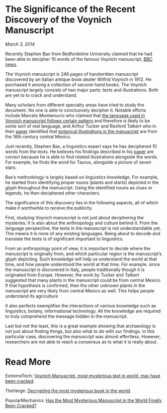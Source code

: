 # The Significance of the Recent Discovery of the Voynich Manuscript
*March 3, 2014*

Recently Stephen Bax from Bedfordshire University claimed that he had been able to decipher 10 words of the famous Voynich manuscript, [BBC news](https://www.bbc.com/news/uk-england-beds-bucks-herts-26198471).

The Voynich manuscript is 246 pages of handwritten manuscript discovered by an Italian antique book dealer Wilfrid Voynich in 1912. He purchased it among a collection of second-hand books. The Voynich manuscript largely consists of two major parts: texts and illustrations. Both are yet to to crack and understand.

Many scholars from different specialty areas have tried to study the document. No one is able to conclusively decipher it. Notable efforts include Marcelo Montemurro who claimed that [the language used in Voynich manuscript follows certain pattern](https://journals.plos.org/plosone/article?id=10.1371/journal.pone.0066344) and therefore is likely to be some sort of real language, and Arthur Tucker and Rexford Talbert who in their [paper](http://cms.herbalgram.org/herbalgram/issue100/hg100-feat-voynich.html?ts=1417391150&signature=b8da16b5f9dd79ccdc8a19418299e37f&ts=1609985384&signature=397bc3b9d195c455706e9eb7a07196bf) identified that [botanical illustrations in the manuscript](https://www.theguardian.com/books/2014/feb/07/new-clue-voynich-manuscript-mystery) are from the 16th century central Mexico.

Just recently, Stephen Bax, a linguistics expert says he has deciphered 10 words from the texts. He believes his findings described in his [paper](http://stephenbax.net/wp-content/uploads/2014/01/Voynich-a-provisional-partial-decoding-BAX.pdf) are correct because he is able to find related illustrations alongside the words. For example, he finds the word for Taurus, alongside a picture of seven stars.

Bax’s methodology is largely based on linguistics knowledge. For example, he started from identifying proper nouns (plants and starts) depicted in the glyph throughout the manuscript. Using the identified nouns as clues or legends, he then deciphered other characters.

The significance of this discovery lies in the following aspects, all of which make it worthwhile to receive the publicity.

First, studying Voynich manuscript is not just about deciphering the mysteries. It is also about the anthropology and culture behind it. From the language perspective, the texts in the manuscript is not understandable yet. This means it is none of any existing languages. Being about to decode and translate the texts is of significant important to linguistics.

From an anthropology point of view, it is important to decide where the manuscript is originally from, and which particular region is the manuscript’s glyph depicting. Such knowledge will help us understand the world at that time, and how people understood the world at that time. For example. since the manuscript is discovered in Italy, people traditionally though it is originated from Europe. However, the work by Tucker and Talbert suggested that many plants in the manuscript could be from central Mexico. If that hypothesis is confirmed, then the other unknown plants in the manuscript are very likely from central Mexico as well. This helps people understand its agriculture

It also perfects exemplifies the interactions of various knowledge such as linguistics, botany, informational technology. All the knowledge are required to truly comprehend the message hidden in the manuscript.

Last but not the least, this is a great example showing that archaeology is not just about finding things, but also what to do with our findings. In this particular case, discovering the manuscript was almost effortless. However, researchers are not able to reach a consensus as to what it is really about.

# Read More

ExtremeTech: [Voynich Manuscript, most mysterious text in world, may have been cracked](https://www.extremetech.com/extreme/176970-voynich-manuscript-most-mysterious-text-in-world-may-have-been-cracked).

TheVerge: [Decrypting the most mysterious book in the world](https://www.theverge.com/2014/2/28/5453596/voynich-manuscript-decrypting-the-most-mysterious-book-in-the-world).

PopularMechanics: [Has the Most Mysterious Manuscript in the World Finally Been Cracked?](https://www.popularmechanics.com/technology/a10123/has-the-most-mysterious-manuscript-in-the-world-finally-been-cracked-16532856/)

